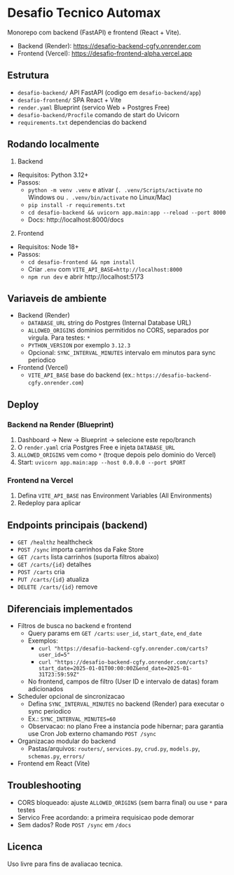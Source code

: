 # Desafio Tecnico Automax

Monorepo com backend (FastAPI) e frontend (React + Vite).

- Backend (Render): https://desafio-backend-cgfy.onrender.com
- Frontend (Vercel): https://desafio-frontend-alpha.vercel.app

## Estrutura
- `desafio-backend/` API FastAPI (codigo em `desafio-backend/app`)
- `desafio-frontend/` SPA React + Vite
- `render.yaml` Blueprint (servico Web + Postgres Free)
- `desafio-backend/Procfile` comando de start do Uvicorn
- `requirements.txt` dependencias do backend

## Rodando localmente
1) Backend
- Requisitos: Python 3.12+
- Passos:
  - `python -m venv .venv` e ativar (`. .venv/Scripts/activate` no Windows ou `. .venv/bin/activate` no Linux/Mac)
  - `pip install -r requirements.txt`
  - `cd desafio-backend && uvicorn app.main:app --reload --port 8000`
  - Docs: http://localhost:8000/docs

2) Frontend
- Requisitos: Node 18+
- Passos:
  - `cd desafio-frontend && npm install`
  - Criar `.env` com `VITE_API_BASE=http://localhost:8000`
  - `npm run dev` e abrir http://localhost:5173

## Variaveis de ambiente
- Backend (Render)
  - `DATABASE_URL` string do Postgres (Internal Database URL)
  - `ALLOWED_ORIGINS` dominios permitidos no CORS, separados por virgula. Para testes: `*`
  - `PYTHON_VERSION` por exemplo `3.12.3`
  - Opcional: `SYNC_INTERVAL_MINUTES` intervalo em minutos para sync periodico
- Frontend (Vercel)
  - `VITE_API_BASE` base do backend (ex.: `https://desafio-backend-cgfy.onrender.com`)

## Deploy
### Backend na Render (Blueprint)
1. Dashboard -> New -> Blueprint -> selecione este repo/branch
2. O `render.yaml` cria Postgres Free e injeta `DATABASE_URL`
3. `ALLOWED_ORIGINS` vem como `*` (troque depois pelo dominio do Vercel)
4. Start: `uvicorn app.main:app --host 0.0.0.0 --port $PORT`

### Frontend na Vercel
1. Defina `VITE_API_BASE` nas Environment Variables (All Environments)
2. Redeploy para aplicar

## Endpoints principais (backend)
- `GET /healthz` healthcheck
- `POST /sync` importa carrinhos da Fake Store
- `GET /carts` lista carrinhos (suporta filtros abaixo)
- `GET /carts/{id}` detalhes
- `POST /carts` cria
- `PUT /carts/{id}` atualiza
- `DELETE /carts/{id}` remove

## Diferenciais implementados
- Filtros de busca no backend e frontend
  - Query params em `GET /carts`: `user_id`, `start_date`, `end_date`
  - Exemplos:
    - `curl "https://desafio-backend-cgfy.onrender.com/carts?user_id=5"`
    - `curl "https://desafio-backend-cgfy.onrender.com/carts?start_date=2025-01-01T00:00:00Z&end_date=2025-01-31T23:59:59Z"`
  - No frontend, campos de filtro (User ID e intervalo de datas) foram adicionados
- Scheduler opcional de sincronizacao
  - Defina `SYNC_INTERVAL_MINUTES` no backend (Render) para executar o sync periodico
  - Ex.: `SYNC_INTERVAL_MINUTES=60`
  - Observacao: no plano Free a instancia pode hibernar; para garantia use Cron Job externo chamando `POST /sync`
- Organizacao modular do backend
  - Pastas/arquivos: `routers/`, `services.py`, `crud.py`, `models.py`, `schemas.py`, `errors/`
- Frontend em React (Vite)

## Troubleshooting
- CORS bloqueado: ajuste `ALLOWED_ORIGINS` (sem barra final) ou use `*` para testes
- Servico Free acordando: a primeira requisicao pode demorar
- Sem dados? Rode `POST /sync` em `/docs`

## Licenca
Uso livre para fins de avaliacao tecnica.

